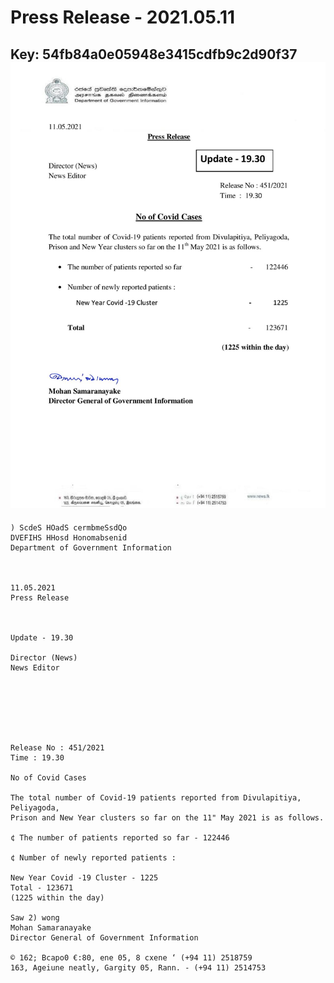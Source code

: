 # Press Release - 2021.05.11 
Key: 54fb84a0e05948e3415cdfb9c2d90f37 
![img](img/54fb84a0e05948e3415cdfb9c2d90f37.jpg)
---
```
) ScdeS HOadS cermbmeSsdQo
DVEFIHS HHosd Honomabsenid
Department of Government Information

 

11.05.2021
Press Release

 

Update - 19.30

Director (News)
News Editor

 

 

 

Release No : 451/2021
Time : 19.30

No of Covid Cases

The total number of Covid-19 patients reported from Divulapitiya, Peliyagoda,
Prison and New Year clusters so far on the 11" May 2021 is as follows.

¢ The number of patients reported so far - 122446

¢ Number of newly reported patients :

New Year Covid -19 Cluster - 1225
Total - 123671
(1225 within the day)

Saw 2) wong
Mohan Samaranayake
Director General of Government Information

© 162; Bcapo0 €:80, ene 05, 8 cxene ‘ (+94 11) 2518759
163, Ageiune neatly, Gargity 05, Rann. - (+94 11) 2514753

```
